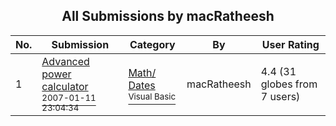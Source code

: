 ﻿<div align="center">

## All Submissions by macRatheesh

</div>

No.  | Submission | Category | By   | User Rating
---- | ---------- | -------- | ---- | -----------
1 | [Advanced power calculator<br /><sup>2007-01-11 23:04:34</sup>](https://github.com/Planet-Source-Code/macratheesh-advanced-power-calculator__1-67684) | [Math/ Dates<br /><sup>Visual Basic</sup>](../ByCategory/math-dates__1-37.md) | macRatheesh | 4.4 (31 globes from 7 users)
